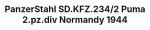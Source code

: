 ---
layout: product
title: "PanzerStahl SD.KFZ.234/2 Puma 2.pz.div Normandy 1944"
price: "2000" 
desc: "DieCast"
img_path: "/assets/img/PZS88013.webp"
brand: "PanzetStahl"
available: true
special_offer: false
new: true
soon: false
cat: "099999"
subcat: "0N/A"
subsubcat: "0N/A"
sifra: "PZS88013"
popular: false
---
